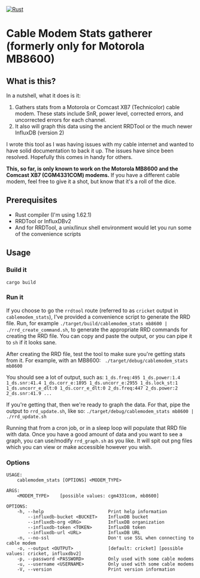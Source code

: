 [![Rust](https://github.com/jdicioccio/cablemodem_stats/actions/workflows/rust.yml/badge.svg)](https://github.com/jdicioccio/cablemodem_stats/actions/workflows/rust.yml)
# Cable Modem Stats gatherer (formerly only for Motorola MB8600)
## What is this?
In a nutshell, what it does is it:

1. Gathers stats from a Motorola or Comcast XB7 (Technicolor) cable modem. These stats include SnR, power level, corrected errors, and uncorrected errors for each channel.
1. It also will graph this data using the ancient RRDTool or the much newer InfluxDB (version 2)

I wrote this tool as I was having issues with my cable internet and wanted to have solid documentation to back it up. The issues have since been resolved. Hopefully this comes in handy for others.

**This, so far, is only known to work on the Motorola MB8600 and the Comcast XB7 (CGM4331COM) modems.** If you have a different cable modem, feel free to give it a shot, but know that it's a roll of the dice.

## Prerequisites
- Rust compiler (I'm using 1.62.1)
- RRDTool or InfluxDBv2
- And for RRDTool, a unix/linux shell environment would let you run some of the convenience scripts

## Usage
### Build it
`cargo build`
### Run it
If you choose to go the `rrdtool` route (referred to as `cricket` output in `cablemodem_stats`), I've provided a convenience script to generate the RRD file. Run, for example `./target/build/cablemodem_stats mb8600 | ./rrd_create_command.sh`, to generate the appropriate RRD commands for creating the RRD file. You can copy and paste the output, or you can pipe it to `sh` if it looks sane.

After creating the RRD file, test the tool to make sure you're getting stats from it. For example, with an MB8600: ` ./target/debug/cablemodem_stats mb8600`

You should see a lot of output, such as: `1_ds.freq:495 1_ds.power:1.4 1_ds.snr:41.4 1_ds.corr_e:1895 1_ds.uncorr_e:2955 1_ds.lock_st:1 1_ds.uncorr_e_dlt:0 1_ds.corr_e_dlt:0 2_ds.freq:447 2_ds.power:2 2_ds.snr:41.9 ...`

If you're getting that, then we're ready to graph the data. For that, pipe the output to `rrd_update.sh`, like so: `./target/debug/cablemodem_stats mb8600 | ./rrd_update.sh`

Running that from a cron job, or in a sleep loop will populate that RRD file with data. Once you have a good amount of data and you want to see a graph, you can use/modify `rrd_graph.sh` as you like. It will spit out png files which you can view or make accessible however you wish.
### Options
```
USAGE:
    cablemodem_stats [OPTIONS] <MODEM_TYPE>

ARGS:
    <MODEM_TYPE>    [possible values: cgm4331com, mb8600]

OPTIONS:
    -h, --help                        Print help information
        --influxdb-bucket <BUCKET>    InfluxDB bucket
        --influxdb-org <ORG>          InfluxDB organization
        --influxdb-token <TOKEN>      InfluxDB token
        --influxdb-url <URL>          InfluxDB URL
    -n, --no-ssl                      Don't use SSL when connecting to cable modem
    -o, --output <OUTPUT>             [default: cricket] [possible values: cricket, influxdbv2]
    -p, --password <PASSWORD>         Only used with some cable modems
    -u, --username <USERNAME>         Only used with some cable modems
    -V, --version                     Print version information
```
